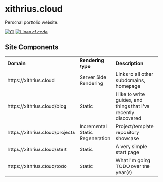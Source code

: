 # xithrius.cloud

Personal portfolio website.

[![CI](https://github.com/Xithrius/xithrius.cloud/actions/workflows/ci.yml/badge.svg)](https://github.com/Xithrius/xithrius.cloud/actions/workflows/ci.yml)
[![Lines of code](https://tokei.rs/b1/github/Xithrius/xithrius.cloud?category=code)](https://github.com/Xithrius/xithrius.cloud)

## Site Components

<table>
<tr>
<td> <b>Domain</b>
<td> <b>Rendering type</b>
<td> <b>Description</b>

<tr>
 <td> https://xithrius.cloud
 <td> Server Side Rendering
 <td> Links to all other subdomains, homepage

<tr>
 <td> https://xithrius.cloud/blog
 <td> Static
 <td> I like to write guides, and things that I've recently discovered

<tr>
 <td> https://xithrius.cloud/projects
 <td> Incremental Static Regeneration
 <td> Project/template repository showcase

<tr>
 <td> https://xithrius.cloud/start
 <td> Static
 <td> A very simple start page

<tr>
 <td> https://xithrius.cloud/todo
 <td> Static
 <td> What I'm going TODO over the year(s)

</table>
